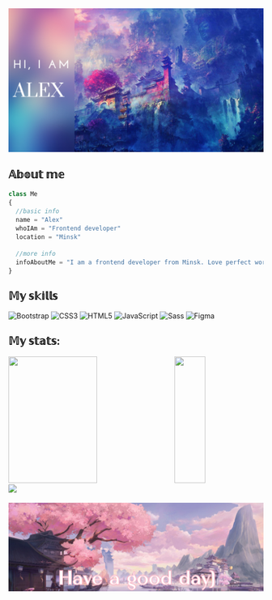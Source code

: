 <img src="https://github.com/exalaolir/exalaolir/blob/main/assets/start_img.png">

## 𝔸𝕓𝕠𝕦𝕥 𝕞𝕖
```js
class Me
{
  //basic info
  name = "Alex"
  whoIAm = "Frontend developer"
  location = "Minsk"

  //more info
  infoAboutMe = "I am a frontend developer from Minsk. Love perfect work and coffee))"
}
```

## 𝕄𝕪 𝕤𝕜𝕚𝕝𝕝𝕤

![Bootstrap](https://img.shields.io/badge/bootstrap-%238511FA.svg?style=for-the-badge&logo=bootstrap&logoColor=white)
![CSS3](https://img.shields.io/badge/css3-%231572B6.svg?style=for-the-badge&logo=css3&logoColor=white)
![HTML5](https://img.shields.io/badge/html5-%23E34F26.svg?style=for-the-badge&logo=html5&logoColor=white)
![JavaScript](https://img.shields.io/badge/javascript-%23323330.svg?style=for-the-badge&logo=javascript&logoColor=%23F7DF1E)
![Sass](https://img.shields.io/badge/Sass-CC6699?style=for-the-badge&logo=sass&logoColor=white)
![Figma](https://img.shields.io/badge/Figma-F24E1E?style=for-the-badge&logo=figma&logoColor=white)

## 𝕄𝕪 𝕤𝕥𝕒𝕥𝕤:
<div>
  <img src="https://github-readme-stats.vercel.app/api?username=exalaolir&show_icons=true&theme=synthwave&include_all_commits=true" width="59%" height="250">
  <img src="https://github-readme-stats.vercel.app/api/top-langs/?username=exalaolir&layout=normal&bg_color=2b213a&hide_title=true&text_color=e2e9ec&langs_count=4" width="35%" height="250" align="right">
</div>
<div>
  <img src="https://github-readme-activity-graph.vercel.app/graph?username=exalaolir&theme=rogue&radius=10&title_color=e2e9ec&color=e2e9ec&bg_color=2b213a">
</div>  
 <br/> 
<img src="https://github.com/exalaolir/exalaolir/blob/main/assets/footer.png">
